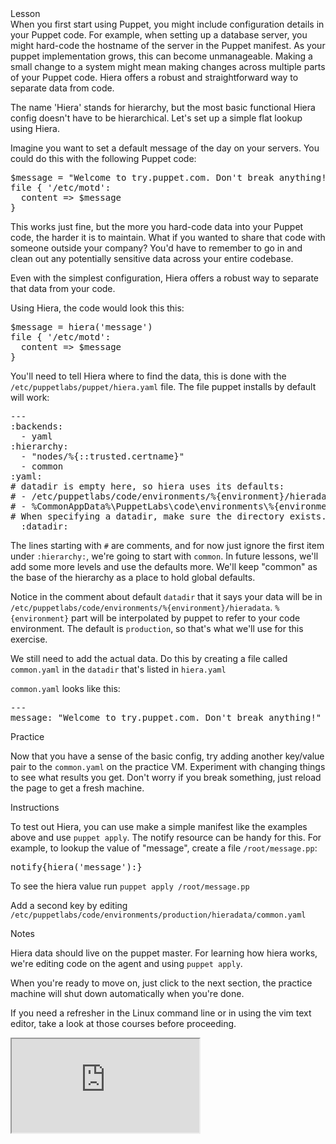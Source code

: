 <link rel="stylesheet" href="/static/selfpaced/selfpaced.css" markdown="1">

<div id="lesson" markdown="1">

<div id="instructions" markdown="1">

<div class="instruction-header" markdown="1">
<i class="fa fa-graduation-cap" markdown="1"></i>
Lesson
</div>

<div class="instruction-content" markdown="1">
When you first start using Puppet, you might include configuration details in
your Puppet code.  For example, when setting up a database server, you might
hard-code the hostname of the server in the Puppet manifest. As your puppet
implementation grows, this can become unmanageable. Making a small change to a
system might mean making changes across multiple parts of your Puppet code.
Hiera offers a robust and straightforward way to separate data from code.

The name 'Hiera' stands for hierarchy, but the most basic functional Hiera
config doesn't have to be hierarchical.  Let's set up a simple flat lookup using
Hiera.  

Imagine you want to set a default message of the day on your servers.  You
could do this with the following Puppet code:

<pre>
$message = "Welcome to try.puppet.com. Don't break anything!"
file { '/etc/motd':
  content => $message
}
</pre>

This works just fine, but the more you hard-code data into your Puppet code,
the harder it is to maintain.  What if you wanted to share that code with
someone outside your company? You'd have to remember to go in and clean out any
potentially sensitive data across your entire codebase.

Even with the simplest configuration, Hiera offers a robust way to separate that
data from your code.

Using Hiera, the code would look this this:
<pre>
$message = hiera('message')
file { '/etc/motd':
  content => $message
}
</pre>

You'll need to tell Hiera where to find the data, this is done with the
`/etc/puppetlabs/puppet/hiera.yaml` file.  The file puppet installs by default
will work:

<pre>
---
:backends:
  - yaml
:hierarchy:
  - "nodes/%{::trusted.certname}"
  - common
:yaml:
# datadir is empty here, so hiera uses its defaults:
# - /etc/puppetlabs/code/environments/%{environment}/hieradata on *nix
# - %CommonAppData%\PuppetLabs\code\environments\%{environment}\hieradata on Windows
# When specifying a datadir, make sure the directory exists.
  :datadir:
</pre>

The lines starting with `#` are comments, and for now just ignore the first item
under `:hierarchy:`, we're going to start with `common`. In future lessons, 
we'll add some more levels and use the defaults more. We'll keep "common" as 
the base of the hierarchy as a place to hold global defaults. 

Notice in the comment about default `datadir` that it says your data will be in
`/etc/puppetlabs/code/environments/%{environment}/hieradata`.
`%{environment}` part will be interpolated by puppet to refer to your code
environment.  The default is `production`, so that's what we'll use for this
exercise.

We still need to add the actual data. Do this by creating a file called
`common.yaml` in the `datadir` that's listed in `hiera.yaml`

`common.yaml` looks like this:
<pre>
---
message: "Welcome to try.puppet.com. Don't break anything!"
</pre>

</div>

<div class="instruction-header" markdown="1">
<i class="fa fa-desktop"></i>
Practice
</div>

<div class="instruction-content" markdown="1">

Now that you have a sense of the basic config, try adding another key/value
pair to the `common.yaml` on the practice VM. Experiment with changing things
to see what results you get. Don't worry if you break something, just reload
the page to get a fresh machine.

</div>

<div class="instruction-header" markdown="1">
<i class="fa fa-square-check-o"></i>
Instructions
</div>

<div class="instruction-content" markdown="1">

To test out Hiera, you can use make a simple manifest like the examples above
and use `puppet apply`. The notify resource can be handy for this.  For example, 
to lookup the value of "message", create a file `/root/message.pp`:

<pre>
notify{hiera('message'):}
</pre>

To see the hiera value run `puppet apply /root/message.pp`

Add a second key by editing `/etc/puppetlabs/code/environments/production/hieradata/common.yaml`

</div>

<div class="instruction-header" markdown="1">
<i class="fa fa-pencil"></i>
Notes
</div>

<div class="instruction-content" markdown="1">

Hiera data should live on the puppet master. For learning how hiera works, 
we're editing code on the agent and using `puppet apply`.

When you're ready to move on, just click to the next section, the practice
machine will shut down automatically when you're done.

If you need a refresher in the Linux command line or in using the vim text
editor, take a look at those courses before proceeding.

</div>


</div>

<div id="terminal" markdown="1">
  <iframe src="https://try.puppet.com/sandbox/?course=get_hiera1" name="terminal"></iframe>
</div>

</div>
